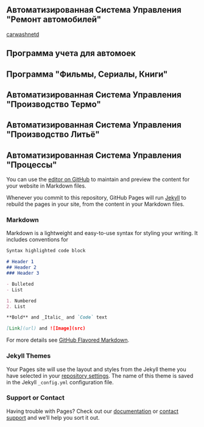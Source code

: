 ## Автоматизированная Система Управления "Ремонт автомобилей"
[carwashnetd](carwashnet)

## Программа учета для автомоек

## Программа "Фильмы, Сериалы, Книги"

## Автоматизированная Система Управления "Производство Термо"

## Автоматизированная Система Управления "Производство Литьё"

## Автоматизированная Система Управления "Процессы"



You can use the [editor on GitHub](https://github.com/kozandser/works/edit/master/index.md) to maintain and preview the content for your website in Markdown files.

Whenever you commit to this repository, GitHub Pages will run [Jekyll](https://jekyllrb.com/) to rebuild the pages in your site, from the content in your Markdown files.

### Markdown

Markdown is a lightweight and easy-to-use syntax for styling your writing. It includes conventions for

```markdown
Syntax highlighted code block

# Header 1
## Header 2
### Header 3

- Bulleted
- List

1. Numbered
2. List

**Bold** and _Italic_ and `Code` text

[Link](url) and ![Image](src)
```

For more details see [GitHub Flavored Markdown](https://guides.github.com/features/mastering-markdown/).

### Jekyll Themes

Your Pages site will use the layout and styles from the Jekyll theme you have selected in your [repository settings](https://github.com/kozandser/works/settings). The name of this theme is saved in the Jekyll `_config.yml` configuration file.

### Support or Contact

Having trouble with Pages? Check out our [documentation](https://help.github.com/categories/github-pages-basics/) or [contact support](https://github.com/contact) and we’ll help you sort it out.

